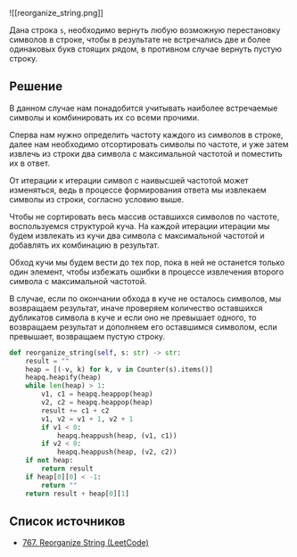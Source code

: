 ![[reorganize_string.png]]

Дана строка `s`, необходимо вернуть любую возможную перестановку символов в строке, чтобы в результате не встречались две и более одинаковых букв стоящих рядом, в противном случае вернуть пустую строку.

## Решение

В данном случае нам понадобится учитывать наиболее встречаемые символы и комбинировать их со всеми прочими.

Сперва нам нужно определить частоту каждого из символов в строке, далее нам необходимо отсортировать символы по частоте, и уже затем извлечь из строки два символа с максимальной частотой и поместить их в ответ.

От итерации к итерации символ с наивысшей частотой может изменяться, ведь в процессе формирования ответа мы извлекаем символы из строки, согласно условию выше.

Чтобы не сортировать весь массив оставшихся символов по частоте, воспользуемся структурой куча. На каждой итерации итерации мы будем извлекать из кучи два символа с максимальной частотой и добавлять их комбинацию в результат.

Обход кучи мы будем вести до тех пор, пока в ней не останется только один элемент, чтобы избежать ошибки в процессе извлечения второго символа с максимальной частотой.

В случае, если по окончании обхода в куче не осталось символов, мы возвращаем результат, иначе проверяем количество оставшихся дубликатов символа в куче и если оно не превышает одного, то возвращаем результат и дополняем его оставшимся символом, если превышает, возвращаем пустую строку. 

```Python
def reorganize_string(self, s: str) -> str:
	result = ""
	heap = [(-v, k) for k, v in Counter(s).items()]
	heapq.heapify(heap)
	while len(heap) > 1:
		v1, c1 = heapq.heappop(heap)
		v2, c2 = heapq.heappop(heap)
		result += c1 + c2
		v1, v2 = v1 + 1, v2 + 1
		if v1 < 0:
			heapq.heappush(heap, (v1, c1))
		if v2 < 0:
			heapq.heappush(heap, (v2, c2))
	if not heap:
		return result
	if heap[0][0] < -1:
		return ""
	return result + heap[0][1]
```

## Список источников

- [767. Reorganize String (LeetCode)](https://leetcode.com/problems/reorganize-string/)